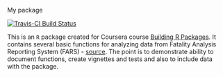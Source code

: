 My package

[![Travis-CI Build Status](https://travis-ci.org/zkabat/fars.svg?branch=master)](https://travis-ci.org/zkabat/fars)

This is an `R` package created for Coursera course [Building R Packages](https://www.coursera.org/learn/r-packages/home). It contains several basic functions for analyzing data from Fatality Analysis Reporting System (FARS) - [source](http://www.nhtsa.gov/Data/Fatality-Analysis-Reporting-System-(FARS)). The point is to demonstrate ability to document functions, create vignettes and tests and also to include data with the package.

